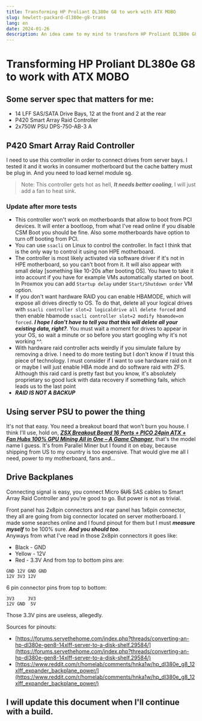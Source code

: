 ```yaml
---
title: Transforming HP Proliant DL380e G8 to work with ATX MOBO
slug: hewlett-packard-dl380e-g8-trans
lang: en
date: 2024-01-26
description: An idea came to my mind to transform HP Proliant DL380e G8 to work with normal mATX motherboard. This wasn't good idea.
---
```

# Transforming HP Proliant DL380e G8 to work with ATX MOBO
## Some server spec that matters for me:
* 14 LFF SAS/SATA Drive Bays, 12 at the front and 2 at the rear
* P420 Smart Array Raid Controller
* 2x750W PSU DPS-750-AB-3 A

## P420 Smart Array Raid Controller
I need to use this controller in order to connect drives from server bays. I tested it and it works in consumer motherboard but the cache battery must be plug in. And you need to load kernel module sg.
> Note: This controller gets hot as hell, ***It needs better cooling***, I will just add a fan to heat sink.

### Update after more tests
- This controller won't work on motherboards that allow to boot from PCI devices. It will enter a bootloop, from what I've read online if you disable CSM Boot you should be fine. Also some motherboards have option to turn off booting from PCI.
- You can use `ssacli` on Linux to control the controller. In fact I think that is the only way to control it using non HPE motherboard.
- The controller is most likely activated via software driver if it's not in HPE motherboard, so you can't boot from it. It will also appear with small delay [something like 10-20s after booting OS]. You have to take it into account if you have for example VMs automatically started on boot. In Proxmox you can add `Startup delay` under `Start/Shutdown order` VM option.
- If you don't want hardware RAID you can enable HBAMODE, which will expose all drives directly to OS. To do that, delete all your logical drives with `ssacli controller slot=2 logicaldrive all delete forced` and then enable hbamode `ssacli controller slot=2 modify hbamode=on forced`. ***I hope I don't have to tell you that this will delete all your existing data, right?***. You must wait a moment for drives to appear in your OS, so wait a minute or so before you start googling why it's not working ^^.
- With hardware raid controller acts weirdly if you simulate failure by removing a drive. I need to do more testing but I don't know if I trust this piece of technology. I must consider if I want to use hardware raid on it or maybe I will just enable HBA mode and do software raid with ZFS. Although this raid card is pretty fast but you know, it's absolutely proprietary so good luck with data recovery if something fails, which leads us to the last point
- ***RAID IS NOT A BACKUP***

## Using server PSU to power the thing
It's not that easy. You need a breakout board that won't burn you house. I think I'll use, hold on, [***ZSX Breakout Board 16 Ports + PICO 24pin ATX + Fan Hubs 100% GPU Mining All in One – A Game Changer***](https://www.parallelminer.com/product/zsx-breakout-board-16-ports-pico-24pin-atx-fan-hubs-100-gpu-mining-a-game-changer/), that's the model name I guess. It's from Parallel Miner but I found it on ebay, because shipping from US to my country is too expensive. That would give me all I need, power to my motherboard, fans and...

## Drive Backplanes
Connecting signal is easy, you connect Micro <del>SUS</del> SAS cables to Smart Array Raid Controller and you're good to go. But power is not as trivial.

Front panel has 2x8pin connectors and rear panel has 1x6pin connector, they all are going from big connector located on server motherboard. I made some searches online and I found pinout for them but I must ***measure myself*** to be 100% sure. ***And you should too***.  
Anyways from what I've read in those 2x8pin connectors it goes like:
- Black - GND
- Yellow - 12V
- Red - 3.3V
And from top to bottom pins are:
```
GND 12V GND GND
12V 3V3 12V
```
6 pin connector pins from top to bottom:
```
3V3     3V3
12V GND  5V
```
Those 3.3V pins are useless, allegedly.

Sources for pinouts:
* [https://forums.servethehome.com/index.php?threads/converting-an-hp-dl380e-gen8-14xlff-server-to-a-disk-shelf.29584/](https://forums.servethehome.com/index.php?threads/converting-an-hp-dl380e-gen8-14xlff-server-to-a-disk-shelf.29584/)
* [https://www.reddit.com/r/homelab/comments/hnka1w/hp_dl380e_g8_12xlff_expander_backplane_power/](https://www.reddit.com/r/homelab/comments/hnka1w/hp_dl380e_g8_12xlff_expander_backplane_power/)

## I will update this document when I'll continue with a build.

